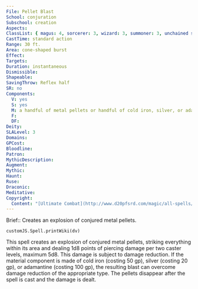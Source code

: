 ```yaml
---
File: Pellet Blast
School: conjuration
Subschool: creation
Aspects: 
ClassList: { magus: 4, sorcerer: 3, wizard: 3, summoner: 3, unchained summoner: 3, bloodrager: 4, psychic: 3 }
CastTime: standard action
Range: 30 ft.
Area: cone-shaped burst
Effect: 
Targets: 
Duration: instantaneous
Dismissible: 
Shapeable: 
SavingThrow: Reflex half
SR: no
Components:
  V: yes
  S: yes
  M: a handful of metal pellets or handful of cold iron, silver, or adamantine pellets; see descriptions for cost
  F: 
  DF: 
Deity: 
SLALevel: 3
Domains: 
GPCost: 
Bloodline: 
Patron: 
MythicDescription: 
Augment: 
Mythic: 
Haunt: 
Ruse: 
Draconic: 
Meditative: 
Copyright:
  Content: "[Ultimate Combat](http://www.d20pfsrd.com/magic/all-spells/p/pellet-blast)"
---
```

Brief:: Creates an explosion of conjured metal pellets.

```dataviewjs
customJS.Spell.printWiki(dv)
```

This spell creates an explosion of conjured metal pellets, striking everything within its area and dealing 1d8 points of piercing damage per two caster levels, maximum 5d8. This damage is subject to damage reduction. If the material component is made of cold iron (costing 50 gp), silver (costing 20 gp), or adamantine (costing 100 gp), the resulting blast can overcome damage reduction of the appropriate type. The pellets disappear after the spell is cast and the damage is dealt.
